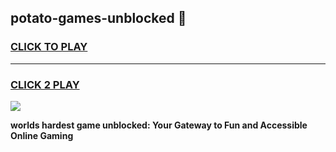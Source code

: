 
## potato-games-unblocked 👋
<h3>
<a href="https://premium.freeplayer.one?title=potato-games-unblocked&ref=14F">CLICK TO PLAY</a></h3>
<hr>

<h3>
<a href="https://premium.freeplayer.one?title=potato-games-unblocked&ref=14F">CLICK 2 PLAY</a>
  
</h3>

<a href="https://premium.freeplayer.one?title=potato-games-unblocked&ref=12F/"><img src="https://clearcache.store/games.png"></a>


**worlds hardest game unblocked: Your Gateway to Fun and Accessible Online Gaming**
